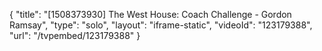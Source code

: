 {
    "title": "[1508373930] The West House: Coach Challenge - Gordon Ramsay",
    "type": "solo",
    "layout": "iframe-static",
    "videoId": "123179388",
    "url": "\/tvpembed\/123179388"
}